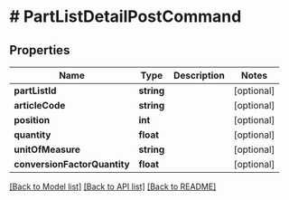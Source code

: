 # # PartListDetailPostCommand

## Properties

Name | Type | Description | Notes
------------ | ------------- | ------------- | -------------
**partListId** | **string** |  | [optional]
**articleCode** | **string** |  | [optional]
**position** | **int** |  | [optional]
**quantity** | **float** |  | [optional]
**unitOfMeasure** | **string** |  | [optional]
**conversionFactorQuantity** | **float** |  | [optional]

[[Back to Model list]](../../README.md#models) [[Back to API list]](../../README.md#endpoints) [[Back to README]](../../README.md)
